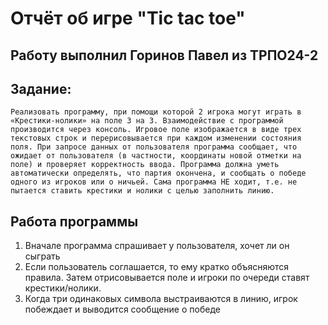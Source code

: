 # Отчёт об игре "Tic tac toe"
## Работу выполнил Горинов Павел из ТРПО24-2
## Задание:
    Реализовать программу, при помощи которой 2 игрока могут играть в «Крестики-нолики» на поле 3 на 3. Взаимодействие с программой производится через консоль. Игровое поле изображается в виде трех текстовых строк и перерисовывается при каждом изменении состояния поля. При запросе данных от пользователя программа сообщает, что ожидает от пользователя (в частности, координаты новой отметки на поле) и проверяет корректность ввода. Программа должна уметь автоматически определять, что партия окончена, и сообщать о победе одного из игроков или о ничьей. Сама программа НЕ ходит, т.е. не пытается ставить крестики и нолики с целью заполнить линию.
## Работа программы
1) Вначале программа спрашивает у пользователя, хочет ли он сыграть
2) Если пользователь соглашается, то ему кратко объясняются правила. Затем отрисовывается поле и игроки по очереди ставят крестики/нолики.
4) Когда три одинаковых символа выстраиваются в линию, игрок побеждает и выводится сообщение о победе
